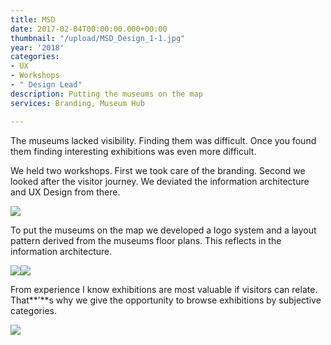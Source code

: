 ```yaml
---
title: MSD
date: 2017-02-04T00:00:00.000+00:00
thumbnail: "/upload/MSD_Design_1-1.jpg"
year: '2018'
categories:
- UX
- Workshops
- " Design Lead"
description: Putting the museums on the map
services: Branding, Museum Hub

---
```

The museums lacked visibility. Finding them was difficult. Once you found them finding interesting exhibitions was even more difficult.

We held two workshops. First we took care of the branding. Second we looked after the visitor journey. We deviated the information architecture and UX Design from there.

![](/upload/MSD_Design_2-1.jpg)

To put the museums on the map we developed a logo system and a layout pattern derived from the museums floor plans. This reflects in the information architecture.

![](/upload/MSD_Design_3-1.jpg)![](/upload/MSD_Design_4.jpg)

From experience I know exhibitions are most valuable if visitors can relate. That**’**s why we give the opportunity to browse exhibitions by subjective categories.

![](/upload/MSD_Design_1-1.jpg)